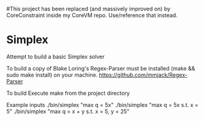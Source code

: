 #This project has been replaced (and massively improved on) by CoreConstraint inside my CoreVM repo. Use/reference that instead.

# Simplex

Attempt to build a basic Simplex solver

To build a copy of Blake Loring's Regex-Parser must be installed (make && sudo make install) on your machine.
https://github.com/mmjack/Regex-Parser

To build
Execute make from the project directory

Example inputs
./bin/simplex "max q = 5x"
./bin/simplex "max q = 5x s.t. x = 5"
./bin/simplex "max q = x + y s.t. x = 5, y = 25"

